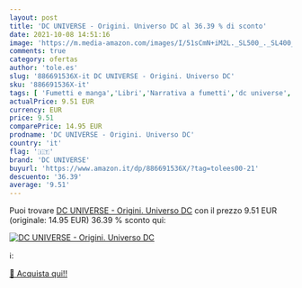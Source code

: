 ```yaml
---
layout: post
title: 'DC UNIVERSE - Origini. Universo DC al 36.39 % di sconto'
date: 2021-10-08 14:51:16
image: 'https://m.media-amazon.com/images/I/51sCmN+iM2L._SL500_._SL400_.jpg'
comments: true
category: ofertas
author: 'tole.es'
slug: '886691536X-it DC UNIVERSE - Origini. Universo DC'
sku: '886691536X-it'
tags: [ 'Fumetti e manga','Libri','Narrativa a fumetti','dc universe', ]
actualPrice: 9.51 EUR
currency: EUR
price: 9.51
comparePrice: 14.95 EUR
prodname: 'DC UNIVERSE - Origini. Universo DC'
country: 'it'
flag: '🇮🇹'
brand: 'DC UNIVERSE'
buyurl: 'https://www.amazon.it/dp/886691536X/?tag=tolees00-21'
descuento: '36.39'
average: '9.51'
---
```


Puoi trovare [DC UNIVERSE - Origini. Universo DC](https://www.amazon.it/dp/886691536X/?tag=tolees00-21) con il prezzo 9.51 EUR (originale: 14.95 EUR) 36.39 % sconto qui:

[![DC UNIVERSE - Origini. Universo DC](https://m.media-amazon.com/images/I/51sCmN+iM2L._SL500_._SL400_.jpg)](https://www.amazon.it/dp/886691536X/?tag=tolees00-21)

ℹ️:


[🛒 Acquista qui!!](https://www.amazon.it/dp/886691536X/?tag=tolees00-21)
